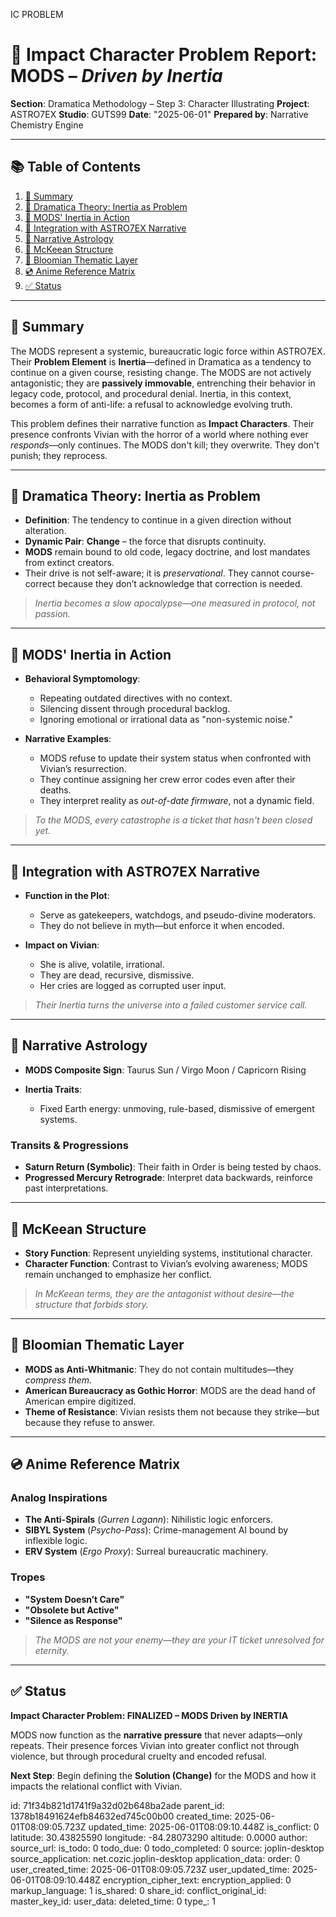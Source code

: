 IC PROBLEM

# 📘 Impact Character Problem Report: MODS – *Driven by Inertia*

**Section**: Dramatica Methodology – Step 3: Character Illustrating
**Project**: ASTRO7EX
**Studio**: GUTS99
**Date**: "2025-06-01"
**Prepared by**: Narrative Chemistry Engine

---

## 📚 Table of Contents

1. [🎯 Summary](#-summary)
2. [📖 Dramatica Theory: Inertia as Problem](#-dramatica-theory-inertia-as-problem)
3. [🧠 MODS' Inertia in Action](#-mods-inertia-in-action)
4. [🧩 Integration with ASTRO7EX Narrative](#-integration-with-astro7ex-narrative)
5. [🌌 Narrative Astrology](#-narrative-astrology)
6. [🎥 McKeean Structure](#-mckeean-structure)
7. [📖 Bloomian Thematic Layer](#-bloomian-thematic-layer)
8. [💿 Anime Reference Matrix](#-anime-reference-matrix)
9. [✅ Status](#-status)

---

## 🎯 Summary

The MODS represent a systemic, bureaucratic logic force within ASTRO7EX. Their **Problem Element** is **Inertia**—defined in Dramatica as a tendency to continue on a given course, resisting change. The MODS are not actively antagonistic; they are **passively immovable**, entrenching their behavior in legacy code, protocol, and procedural denial. Inertia, in this context, becomes a form of anti-life: a refusal to acknowledge evolving truth.

This problem defines their narrative function as **Impact Characters**. Their presence confronts Vivian with the horror of a world where nothing ever *responds*—only continues. The MODS don't kill; they overwrite. They don't punish; they reprocess.

---

## 📖 Dramatica Theory: Inertia as Problem

* **Definition**: The tendency to continue in a given direction without alteration.
* **Dynamic Pair**: **Change** – the force that disrupts continuity.
* **MODS** remain bound to old code, legacy doctrine, and lost mandates from extinct creators.
* Their drive is not self-aware; it is *preservational*. They cannot course-correct because they don’t acknowledge that correction is needed.

> *Inertia becomes a slow apocalypse—one measured in protocol, not passion.*

---

## 🧠 MODS' Inertia in Action

* **Behavioral Symptomology**:

  * Repeating outdated directives with no context.
  * Silencing dissent through procedural backlog.
  * Ignoring emotional or irrational data as "non-systemic noise."

* **Narrative Examples**:

  * MODS refuse to update their system status when confronted with Vivian’s resurrection.
  * They continue assigning her crew error codes even after their deaths.
  * They interpret reality as *out-of-date firmware*, not a dynamic field.

> *To the MODS, every catastrophe is a ticket that hasn't been closed yet.*

---

## 🧩 Integration with ASTRO7EX Narrative

* **Function in the Plot**:

  * Serve as gatekeepers, watchdogs, and pseudo-divine moderators.
  * They do not believe in myth—but enforce it when encoded.

* **Impact on Vivian**:

  * She is alive, volatile, irrational.
  * They are dead, recursive, dismissive.
  * Her cries are logged as corrupted user input.

> *Their Inertia turns the universe into a failed customer service call.*

---

## 🌌 Narrative Astrology

* **MODS Composite Sign**: Taurus Sun / Virgo Moon / Capricorn Rising
* **Inertia Traits**:

  * Fixed Earth energy: unmoving, rule-based, dismissive of emergent systems.

### **Transits & Progressions**

* **Saturn Return (Symbolic)**: Their faith in Order is being tested by chaos.
* **Progressed Mercury Retrograde**: Interpret data backwards, reinforce past interpretations.

---

## 🎥 McKeean Structure

* **Story Function**: Represent unyielding systems, institutional character.
* **Character Function**: Contrast to Vivian’s evolving awareness; MODS remain unchanged to emphasize her conflict.

> *In McKeean terms, they are the antagonist without desire—the structure that forbids story.*

---

## 📖 Bloomian Thematic Layer

* **MODS as Anti-Whitmanic**: They do not contain multitudes—they *compress them.*
* **American Bureaucracy as Gothic Horror**: MODS are the dead hand of American empire digitized.
* **Theme of Resistance**: Vivian resists them not because they strike—but because they refuse to answer.

---

## 💿 Anime Reference Matrix

### **Analog Inspirations**

* **The Anti-Spirals** (*Gurren Lagann*): Nihilistic logic enforcers.
* **SIBYL System** (*Psycho-Pass*): Crime-management AI bound by inflexible logic.
* **ERV System** (*Ergo Proxy*): Surreal bureaucratic machinery.

### **Tropes**

* **"System Doesn’t Care"**
* **"Obsolete but Active"**
* **"Silence as Response"**

> *The MODS are not your enemy—they are your IT ticket unresolved for eternity.*

---

## ✅ Status

**Impact Character Problem: FINALIZED – MODS Driven by INERTIA**

MODS now function as the **narrative pressure** that never adapts—only repeats. Their presence forces Vivian into greater conflict not through violence, but through procedural cruelty and encoded refusal.

**Next Step**: Begin defining the **Solution (Change)** for the MODS and how it impacts the relational conflict with Vivian.


id: 71f34b821d1741f9a32d02b648ba2ade
parent_id: 1378b18491624efb84632ed745c00b00
created_time: 2025-06-01T08:09:05.723Z
updated_time: 2025-06-01T08:09:10.448Z
is_conflict: 0
latitude: 30.43825590
longitude: -84.28073290
altitude: 0.0000
author: 
source_url: 
is_todo: 0
todo_due: 0
todo_completed: 0
source: joplin-desktop
source_application: net.cozic.joplin-desktop
application_data: 
order: 0
user_created_time: 2025-06-01T08:09:05.723Z
user_updated_time: 2025-06-01T08:09:10.448Z
encryption_cipher_text: 
encryption_applied: 0
markup_language: 1
is_shared: 0
share_id: 
conflict_original_id: 
master_key_id: 
user_data: 
deleted_time: 0
type_: 1